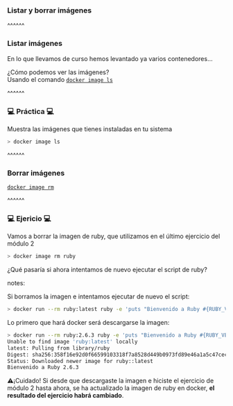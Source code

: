 ### Listar y borrar imágenes

^^^^^^

### Listar imágenes

En lo que llevamos de curso hemos levantado ya varios contenedores...

¿Cómo podemos ver las imágenes?<br>Usando el comando [`docker image ls`](https://docs.docker.com/engine/reference/commandline/image_ls/)


^^^^^^

### 💻 Práctica 💻

Muestra las imágenes que tienes instaladas en tu sistema

```bash
> docker image ls
```

^^^^^^

### Borrar imágenes

[`docker image rm`](https://docs.docker.com/engine/reference/commandline/image_rm/)

^^^^^^

### 💻 Ejericio 💻

Vamos a borrar la imagen de ruby, que utilizamos en el último ejercicio del módulo 2

```bash
> docker image rm ruby
```

¿Qué pasaría si ahora intentamos de nuevo ejecutar el script de ruby?

notes:

Si borramos la imagen e intentamos ejecutar de nuevo el script:

```bash
> docker run --rm ruby:latest ruby -e 'puts "Bienvenido a Ruby #{RUBY_VERSION}"'
```

Lo primero que hará docker será descargarse la imagen:
```bash
> docker run --rm ruby:2.6.3 ruby -e 'puts "Bienvenido a Ruby #{RUBY_VERSION}"'
Unable to find image 'ruby:latest' locally
latest: Pulling from library/ruby
Digest: sha256:358f16e92d0f66599103318f7a8528d449b0973fd89e46a1a5c47cec7479f09b
Status: Downloaded newer image for ruby::latest
Bienvenido a Ruby 2.6.3
```

⚠️¡Cuidado! Si desde que descargaste la imagen e hiciste el ejercicio de módulo 2 hasta ahora, se ha actualizado la 
imagen de ruby en docker, **el resultado del ejercicio habrá cambiado**.